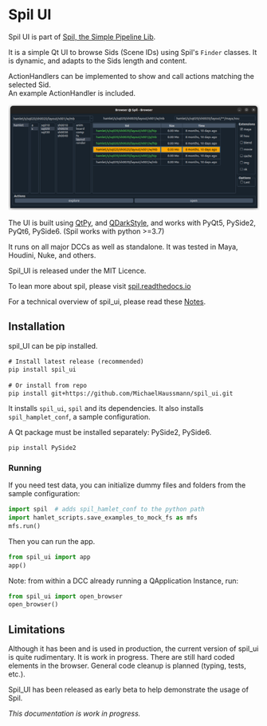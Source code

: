 # Spil UI

Spil UI is part of [Spil, the Simple Pipeline Lib](https://github.com/MichaelHaussmann/spil).

It is a simple Qt UI to browse Sids (Scene IDs) using Spil's `Finder` classes.
It is dynamic, and adapts to the Sids length and content.

ActionHandlers can be implemented to show and call actions matching the selected Sid.  
An example ActionHandler is included.

[![Spil Qt UI](docs/img/spil_ui_dark.png)](https://github.com/MichaelHaussmann/spil_ui)

The UI is built using [QtPy](https://github.com/spyder-ide/qtpy), and [QDarkStyle](https://github.com/ColinDuquesnoy/QDarkStyleSheet), and works with PyQt5, PySide2, PyQt6, PySide6.
(Spil works with python >=3.7)

It runs on all major DCCs as well as standalone. It was tested in Maya, Houdini, Nuke, and others.

Spil_UI is released under the MIT Licence.

To lean more about spil, please visit [spil.readthedocs.io](https://spil.readthedocs.io)

For a technical overview of spil_ui, please read these [Notes](docs/notes.md).

## Installation

spil_UI can be pip installed.

```shell
# Install latest release (recommended)
pip install spil_ui

# Or install from repo 
pip install git+https://github.com/MichaelHaussmann/spil_ui.git
```
It installs `spil_ui`, `spil` and its dependencies.
It also installs `spil_hamplet_conf`, a sample configuration. 

A Qt package must be installed separately: PySide2, PySide6.
```shell
pip install PySide2
```

### Running

If you need test data, you can initialize dummy files and folders from the sample configuration: 
```python
import spil  # adds spil_hamlet_conf to the python path
import hamlet_scripts.save_examples_to_mock_fs as mfs
mfs.run()
```

Then you can run the app.
```python
from spil_ui import app
app()
```

Note: from within a DCC already running a QApplication Instance, run:
```python
from spil_ui import open_browser
open_browser()
```

## Limitations

Although it has been and is used in production, the current version of spil_ui is quite rudimentary.
It is work in progress. There are still hard coded elements in the browser.
General code cleanup is planned (typing, tests, etc.).

Spil_UI has been released as early beta to help demonstrate the usage of Spil.

*This documentation is work in progress.*
